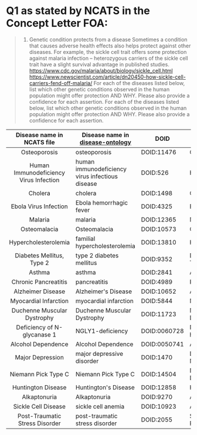 
# Q1 as stated by NCATS in the Concept Letter FOA:

> 1. Genetic condition protects from a disease Sometimes a condition that causes
> adverse health effects also helps protect against other diseases. For example,
> the sickle cell trait offers some protection against malaria infection –
> heterozygous carriers of the sickle cell trait have a slight survival advantage
> in published studies.
> https://www.cdc.gov/malaria/about/biology/sickle_cell.html
> https://www.newscientist.com/article/dn20450-how-sickle-cell-carriers-fend-off-malaria/
> For each of the diseases listed below, list which other genetic conditions
> observed in the human population might offer protection AND WHY. Please also
> provide a confidence for each assertion.  For each of the diseases listed below,
> list which other genetic conditions observed in the human population might offer
> protection AND WHY. Please also provide a confidence for each assertion.

| Disease name in NCATS file             | Disease name in [disease-ontology](http://disease-ontology.org/) | DOID | MeSH Term        | "Answer"    |
| :------------------------------------: | ---------------------------------------- | ------------ | -------------------------------- | ----------- |
|              Osteoporosis              | osteoporosis                             | DOID:11476   | Osteoporosis                     | rs11692564  |
| Human Immunodeficiency Virus Infection | human immunodeficiency virus infectious disease | DOID:526 | HIV Infections                | ???         |
|                Cholera                 | cholera                                  | DOID:1498    | Cholera                          | OMIM:219700 |
|         Ebola Virus Infection          | Ebola hemorrhagic fever                  | DOID:4325    | Ebola Infection                  | ???         |
|                Malaria                 | malaria                                  | DOID:12365   | Malaria                          | OMIM:603903 |
|              Osteomalacia              | Osteomalacia                             | DOID:10573   | Osteomalacia                     | ???         |
|          Hypercholesterolemia          | familial hypercholesterolemia            | DOID:13810   | Hypercholesterolemia             | PCSK9?      |
|       Diabetes Mellitus, Type 2        | type 2 diabetes mellitus                 | DOID:9352    | Diabetes Mellitus, Type 2        | ???         |
|                 Asthma                 | asthma                                   | DOID:2841    | Asthma                           | OMIM:249100 |
|          Chronic Pancreatitis          | pancreatitis                             | DOID:4989    | Pancreatitis, Chronic            | ???         |
|           Alzheimer Disease            | Alzheimer's Disease                      | DOID:10652   | Alzheimer Disease                | ???         |
|         Myocardial Infarction          | myocardial infarction                    | DOID:5844    | Myocardial Infarction            | ???         |
|      Duchenne Muscular Dystrophy       | Duchenne Muscular Dystrophy              | DOID:11723   | Muscular Dystrophy, Duchenne     | ???         |
|      Deficiency of N-glycanase 1       | NGLY1-deficiency                         | DOID:0060728 | NGLY1 protein, human             | ???         |
|           Alcohol Dependence           | Alcohol Dependence                       | DOID:0050741 | Alcoholism                       | ???         |
|            Major Depression            | major depressive disorder                | DOID:1470    | Depressive Disorder, Major       | ???         |
|          Niemann Pick Type C           | Niemann Pick Type C                      | DOID:14504   | Niemann-Pick Disease, Type C     | ???         |
|           Huntington Disease           | Huntington's Disease                     | DOID:12858   | Huntington Disease               | ???         |
|              Alkaptonuria              | Alkaptonuria                             | DOID:9270    | Alkaptonuria                     | ???         |
|          Sickle Cell Disease           | sickle cell anemia                       | DOID:10923   | Anemia, Sickle Cell              | ???         |
|     Post-Traumatic Stress Disorder     | post-traumatic stress disorder           | DOID:2055    | Stress Disorders, Post-Traumatic | ???         |
